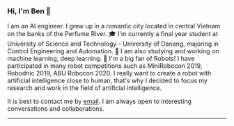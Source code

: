 ### Hi, I'm Ben 👋

<!--
**phanben110/phanben110** is a ✨ _special_ ✨ repository because its `README.md` (this file) appears on your GitHub profile.
-->
I am an AI engineer. I grew up in a romantic city located in central Vietnam on the banks of the Perfume River.
🎓 I'm currently a final year student at University of Science and Technology - University of Danang, majoring in Control Engineering and Automation.
🔭 I am also studying and working on machine learning, deep learning.
📝 I'm a big fan of Robots! I have participated in many robot competitions such as MiniRobocon 2019, Robodnic 2019, ABU Robocon 2020. I really want to create a robot  with artificial intelligence close to human, that's why I decided to focus my research and work in the field of artificial intelligence.

It is best to contact me by [email](phanben110@gmail.com). I am always open to interesting conversations and collaborations.

---
